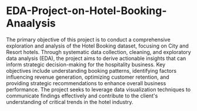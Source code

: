 # EDA-Project-on-Hotel-Booking-Anaalysis
The primary objective of this project is to conduct a comprehensive exploration and analysis of the Hotel Booking dataset, focusing on City and Resort hotels. Through systematic data collection, cleaning, and exploratory data analysis (EDA), the project aims to derive actionable insights that can inform strategic decision-making for the hospitality business. Key objectives include understanding booking patterns, identifying factors influencing revenue generation, optimizing customer retention, and providing strategic recommendations to enhance overall business performance. The project seeks to leverage data visualization techniques to communicate findings effectively and contribute to the client's understanding of critical trends in the hotel industry.
